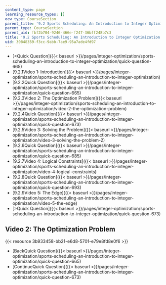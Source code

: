 ```yaml
---
content_type: page
learning_resource_types: []
ocw_type: CourseSection
parent_title: '9.2 Sports Scheduling: An Introduction to Integer Optimization '
parent_type: CourseSection
parent_uid: fbf2b704-9246-466e-f247-36bff248b7c3
title: '9.2 Sports Scheduling: An Introduction to Integer Optimization '
uid: 30848359-f3cc-9abb-7ae9-95a7ade4fd97
---
```


*   [\<Quick Question]({{< baseurl >}}/pages/integer-optimization/sports-scheduling-an-introduction-to-integer-optimization/quick-question-665)
*   [9.2.1Video 1: Introduction]({{< baseurl >}}/pages/integer-optimization/sports-scheduling-an-introduction-to-integer-optimization)
*   [9.2.2Quick Question]({{< baseurl >}}/pages/integer-optimization/sports-scheduling-an-introduction-to-integer-optimization/quick-question-665)
*   [9.2.3Video 2: The Optimization Problem]({{< baseurl >}}/pages/integer-optimization/sports-scheduling-an-introduction-to-integer-optimization/video-2-the-optimization-problem)
*   [9.2.4Quick Question]({{< baseurl >}}/pages/integer-optimization/sports-scheduling-an-introduction-to-integer-optimization/quick-question-673)
*   [9.2.5Video 3: Solving the Problem]({{< baseurl >}}/pages/integer-optimization/sports-scheduling-an-introduction-to-integer-optimization/video-3-solving-the-problem-2)
*   [9.2.6Quick Question]({{< baseurl >}}/pages/integer-optimization/sports-scheduling-an-introduction-to-integer-optimization/quick-question-685)
*   [9.2.7Video 4: Logical Constraints]({{< baseurl >}}/pages/integer-optimization/sports-scheduling-an-introduction-to-integer-optimization/video-4-logical-constraints)
*   [9.2.8Quick Question]({{< baseurl >}}/pages/integer-optimization/sports-scheduling-an-introduction-to-integer-optimization/quick-question-693)
*   [9.2.9Video 5: The Edge]({{< baseurl >}}/pages/integer-optimization/sports-scheduling-an-introduction-to-integer-optimization/video-5-the-edge)
*   [\>Quick Question]({{< baseurl >}}/pages/integer-optimization/sports-scheduling-an-introduction-to-integer-optimization/quick-question-673)

Video 2: The Optimization Problem
---------------------------------

{{< resource 3b933458-bb21-e6d8-5701-e79e8fd8e0f6 >}}

*   [BackQuick Question]({{< baseurl >}}/pages/integer-optimization/sports-scheduling-an-introduction-to-integer-optimization/quick-question-665)
*   [ContinueQuick Question]({{< baseurl >}}/pages/integer-optimization/sports-scheduling-an-introduction-to-integer-optimization/quick-question-673)